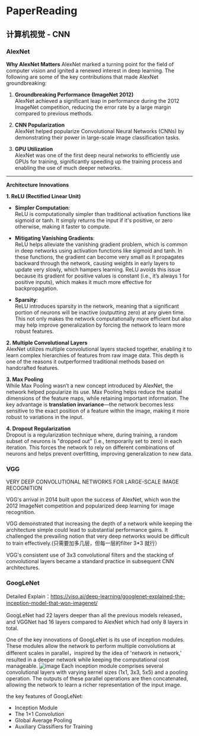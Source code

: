 # PaperReading


## 计算机视觉 - CNN

### AlexNet
 **Why AlexNet Matters**
AlexNet marked a turning point for the field of computer vision and ignited a renewed interest in deep learning. The following are some of the key contributions that made AlexNet groundbreaking:

1. **Groundbreaking Performance (ImageNet 2012)**  
   AlexNet achieved a significant leap in performance during the 2012 ImageNet competition, reducing the error rate by a large margin compared to previous methods.

2. **CNN Popularization**  
   AlexNet helped popularize Convolutional Neural Networks (CNNs) by demonstrating their power in large-scale image classification tasks.

3. **GPU Utilization**  
   AlexNet was one of the first deep neural networks to efficiently use GPUs for training, significantly speeding up the training process and enabling the use of much deeper networks.

---
 **Architecture Innovations**

 **1. ReLU (Rectified Linear Unit)**

- **Simpler Computation**:  
  ReLU is computationally simpler than traditional activation functions like sigmoid or tanh. It simply returns the input if it's positive, or zero otherwise, making it faster to compute.

- **Mitigating Vanishing Gradients**:  
  ReLU helps alleviate the vanishing gradient problem, which is common in deep networks using activation functions like sigmoid and tanh. In these functions, the gradient can become very small as it propagates backward through the network, causing weights in early layers to update very slowly, which hampers learning. ReLU avoids this issue because its gradient for positive values is constant (i.e., it’s always 1 for positive inputs), which makes it much more effective for backpropagation.

- **Sparsity**:  
  ReLU introduces sparsity in the network, meaning that a significant portion of neurons will be inactive (outputting zero) at any given time. This not only makes the network computationally more efficient but also may help improve generalization by forcing the network to learn more robust features.

**2. Multiple Convolutional Layers**  
AlexNet utilizes multiple convolutional layers stacked together, enabling it to learn complex hierarchies of features from raw image data. This depth is one of the reasons it outperformed traditional methods based on handcrafted features.

 **3. Max Pooling**  
While Max Pooling wasn’t a new concept introduced by AlexNet, the network helped popularize its use. Max Pooling helps reduce the spatial dimensions of the feature maps, while retaining important information. The key advantage is **translation invariance**—the network becomes less sensitive to the exact position of a feature within the image, making it more robust to variations in the input.

 **4. Dropout Regularization**  
Dropout is a regularization technique where, during training, a random subset of neurons is "dropped out" (i.e., temporarily set to zero) in each iteration. This forces the network to rely on different combinations of neurons and helps prevent overfitting, improving generalization to new data.

### VGG
VERY DEEP CONVOLUTIONAL NETWORKS FOR LARGE-SCALE IMAGE RECOGNITION

VGG's arrival in 2014 built upon the success of AlexNet, which won the 2012 ImageNet competition and popularized deep learning for image recognition. 

VGG demonstrated that increasing the depth of a network while keeping the architecture simple could lead to substantial performance gains. It challenged the prevailing notion that very deep networks would be difficult to train effectively.(只需要加多几层，但每一层的filter 3*3 就行）

VGG's consistent use of 3x3 convolutional filters and the stacking of convolutional layers became a standard practice in subsequent CNN architectures. 


  
### GoogLeNet
Detailed Explain：https://viso.ai/deep-learning/googlenet-explained-the-inception-model-that-won-imagenet/


GoogLeNet had 22 layers deeper than all the previous models released， and VGGNet had 16 layers compared to AlexNet which had only 8 layers in total.

One of the key innovations of GoogLeNet is its use of inception modules. These modules allow the network to perform multiple convolutions at different scales in parallel，inspired by the idea of 'network in network,' resulted in a deeper network while keeping the computational cost manageable.
![image](https://github.com/user-attachments/assets/285aaaa1-76aa-46e4-b47e-378aaf3b4785)
Each inception module comprises several convolutional layers with varying kernel sizes (1x1, 3x3, 5x5) and a pooling operation. The outputs of these parallel operations are then concatenated, allowing the network to learn a richer representation of the input image.


the key features of GoogLeNet:

- Inception Module
- The 1×1 Convolution
- Global Average Pooling
- Auxiliary Classifiers for Training



